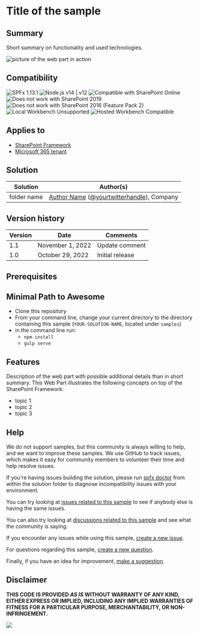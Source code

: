 # Title of the sample

<!--
This is how you want the sample to appear in the samples browser.
When naming your sample, try to give it a friendly name that describes what it does. Avoid using terms like `SharePoint` and `WebPart` -- because that's what all the samples in this repo is all about. Also, don't use `React`, `Angular`, `JavaScript`, etc. in your sample title -- unless that's what the sample is about.
GOOD 👍:
  Kitten Videos
BAD 👎:
  react-kittenvideos
  SPFx Kitten Videos Web Part for SharePoint using React
-->

## Summary

Short summary on functionality and used technologies.

<!--
Please provide a high-quality screenshot of your web parts below. It should be stored in a folder called `assets`. 

If possible, use a resolution of 1920x1080.

If your web part uses a placeholder screen and requires the user to configure it, please use a screenshot of the web part as it appears **after** it has been configured.

You can add as many screen shots as you'd like to help users understand your web part without having to download it and install it.
-->

![picture of the web part in action](assets/preview.png)

## Compatibility

![SPFx 1.13.1](https://img.shields.io/badge/SPFx-1.13.1-green.svg)
![Node.js v14 | v12](https://img.shields.io/badge/Node.js-v14%20%7C%20v12-green.svg) 
![Compatible with SharePoint Online](https://img.shields.io/badge/SharePoint%20Online-Compatible-green.svg)
![Does not work with SharePoint 2019](https://img.shields.io/badge/SharePoint%20Server%202019-Incompatible-red.svg "SharePoint Server 2019 requires SPFx 1.4.1 or lower")
![Does not work with SharePoint 2016 (Feature Pack 2)](https://img.shields.io/badge/SharePoint%20Server%202016%20(Feature%20Pack%202)-Incompatible-red.svg "SharePoint Server 2016 Feature Pack 2 requires SPFx 1.1")
![Local Workbench Unsupported](https://img.shields.io/badge/Local%20Workbench-Unsupported-red.svg "Local workbench is no longer available as of SPFx 1.13 and above")
![Hosted Workbench Compatible](https://img.shields.io/badge/Hosted%20Workbench-Compatible-green.svg)

<!--

  If using SPFx 1.12.1, update the SPFx and Node.js tags accordingly:
![SPFx 1.12.1](https://img.shields.io/badge/SPFx-1.12.1-green.svg)
![Node.js v14 | v12 | v10](https://img.shields.io/badge/Node.js-v14%20%7C%20v12%20%7C%20v10-green.svg) 

  If using an older version of SPFx, update the SPFx and Node.js compatibility tag accordingly:

  SPFx 1.11
![SPFx 1.11](https://img.shields.io/badge/SPFx-1.11.0-green.svg) 
![Node.js v10](https://img.shields.io/badge/Node.js-v10-green.svg) 

 SPFx 1.10
![SPFx 1.10](https://img.shields.io/badge/SPFx-1.10.0-green.svg) 
![Node.js v10 | v8](https://img.shields.io/badge/Node.js-v10%20%7C%20v8-green.svg) 

 SPFx 1.4.1
![SPFx 1.4.1](https://img.shields.io/badge/SPFx-1.4.1-green.svg)
![Node.js v6 | v8](https://img.shields.io/badge/Node.js-LTS%206.x%20%7C%20v8-green.svg)

  If you built this sample specifically for SharePoint 2016, or SharePoint 2019 support, update the SharePoint compatibility tag accordingly:
![Works with SharePoint 2019](https://img.shields.io/badge/SharePoint%20Server%202019-Compatible-green.svg)
![Work with SharePoint 2016 (Feature Pack 2)](https://img.shields.io/badge/SharePoint%20Server%202016%20(Feature%20Pack%202)-Compatible-green.svg)

  If you know your web part only works on the hosted workbench, you can use this for the workbench compatibility tag:
![Local Workbench Incompatible](https://img.shields.io/badge/Local%20Workbench-Incompatible-red.svg "EXPLAIN WHY IT WORK WORK IN LOCAL WORKBENCH")

  Otherwise:
![Local Workbench Compatible](https://img.shields.io/badge/Local%20Workbench-Compatible-green.svg)

  If your web part needs permissions before working in the hosted workbench, let people know;
![Hosted Workbench (Requires permissions))](https://img.shields.io/badge/Hosted%20Workbench-(Requires%20permissions%)-yellow.svg "Requires permissions to be granted before this solution can work on the hosted workbench")

  or:
![Hosted Workbench Partially)](https://img.shields.io/badge/Hosted%20Workbench-Partially-yellow.svg "EXPLAIN WHY THE SOLUTION DOESN'T FULL WORK IN THE HOSTED WORKBENCH")

  Otherwise:
![Hosted Workbench Compatible](https://img.shields.io/badge/Hosted%20Workbench-Compatible-green.svg)

 If you specifically built and tested this web part to work with Teams, use this for the Teams compatibility tag:
    ![Teams Yes: Designed for Microsoft Teams](https://img.shields.io/badge/Teams-Yes-green.svg "Designed for Microsoft Teams")
 And if you know for sure that it is NOT compatible with Teams, use this:
    ![Teams No: Not designed for Microsoft Teams](https://img.shields.io/badge/Teams-No-red.svg "Not designed for Microsoft Teams")

Don't worry if you're unsure about the compatibility matrix above. We'll verify it when we approve the PR. 
-->

## Applies to

* [SharePoint Framework](https://docs.microsoft.com/sharepoint/dev/spfx/sharepoint-framework-overview)
* [Microsoft 365 tenant](https://docs.microsoft.com/sharepoint/dev/spfx/set-up-your-development-environment)


## Solution
<!--
We use this section to recognize and promote your contributions. Please provide one author per line -- even if you worked together on it.

We'll only use the info you provided here. Make sure to include your full name, not just your GitHub username.

Provide a link to your GitHub profile to help others find more cool things you have done.

If you provide a link to your Twitter profile, we'll promote your contribution on social media.
-->

Solution|Author(s)
--------|---------
folder name | [Author Name](LinkToYourGitHubProfile) ([@yourtwitterhandle](https://twitter.com/yourtwitterhandle)), Company

## Version history

Version|Date|Comments
-------|----|--------
1.1|November 1, 2022|Update comment
1.0|October 29, 2022|Initial release

## Prerequisites

<!--
Any special pre-requisites? Include any lists, permissions, offerings to the demo gods, or whatever else needs to be done for this web part to work.

Please describe the steps to configure the pre-requisites. Feel free to add screen shots, but make sure that there is a text description of the steps to perform.
 
-->

## Minimal Path to Awesome

<!-- 
PRO TIP:

For commands, use the `code syntax`

For button labels, page names, dialog names, etc. as they appear on the screen, use **Bold**

Don't use "click", use "select" or "use"

As tempting as it may be, don't just use images to describe the steps. Let's be as inclusive as possible and think about accessibility.

-->

* Clone this repository
* From your command line, change your current directory to the directory containing this sample (`YOUR-SOLUTION-NAME`, located under `samples`)
* in the command line run:
  * `npm install`
  * `gulp serve`

## Features

Description of the web part with possible additional details than in short summary. 
This Web Part illustrates the following concepts on top of the SharePoint Framework:

* topic 1
* topic 2
* topic 3

<!--
Note that better pictures and documentation will increase the sample usage and the value you are providing for others. Thanks for your submissions in advance! You rock ❤.
-->

<!--
RESERVED FOR REPO MAINTAINERS

We'll add the video from the community call recording here

## Video

[![YouTube video title](./assets/video-thumbnail.jpg)](https://www.youtube.com/watch?v=XXXXX "YouTube video title")
-->

## Help

<!--
You can just search and replace this page with the following values:

Search for:
YOUR-SOLUTION-NAME

Replace with your sample folder name. E.g.: react-my-cool-sample

Search for:
@YOURGITHUBUSERNAME

Replace with your GitHub username, prefixed with an "@". If you have more than one author, use %20 to separate them, making sure to prefix everyone's username individually with an "@".

Example:
@hugoabernier

Or:
@hugoabernier%20@VesaJuvonen%20@PopWarner
-->

We do not support samples, but this community is always willing to help, and we want to improve these samples. We use GitHub to track issues, which makes it easy for  community members to volunteer their time and help resolve issues.

If you're having issues building the solution, please run [spfx doctor](https://pnp.github.io/cli-microsoft365/cmd/spfx/spfx-doctor/) from within the solution folder to diagnose incompatibility issues with your environment.

You can try looking at [issues related to this sample](https://github.com/pnp/sp-dev-fx-webparts/issues?q=label%3A%22sample%3A%20YOUR-SOLUTION-NAME%22) to see if anybody else is having the same issues.

You can also try looking at [discussions related to this sample](https://github.com/pnp/sp-dev-fx-webparts/discussions?discussions_q=YOUR-SOLUTION-NAME) and see what the community is saying.

If you encounter any issues while using this sample, [create a new issue](https://github.com/pnp/sp-dev-fx-webparts/issues/new?assignees=&labels=Needs%3A+Triage+%3Amag%3A%2Ctype%3Abug-suspected%2Csample%3A%20YOUR-SOLUTION-NAME&template=bug-report.yml&sample=YOUR-SOLUTION-NAME&authors=@YOURGITHUBUSERNAME&title=YOUR-SOLUTION-NAME%20-%20).

For questions regarding this sample, [create a new question](https://github.com/pnp/sp-dev-fx-webparts/issues/new?assignees=&labels=Needs%3A+Triage+%3Amag%3A%2Ctype%3Aquestion%2Csample%3A%20YOUR-SOLUTION-NAME&template=question.yml&sample=YOUR-SOLUTION-NAME&authors=@YOURGITHUBUSERNAME&title=YOUR-SOLUTION-NAME%20-%20).

Finally, if you have an idea for improvement, [make a suggestion](https://github.com/pnp/sp-dev-fx-webparts/issues/new?assignees=&labels=Needs%3A+Triage+%3Amag%3A%2Ctype%3Aenhancement%2Csample%3A%20YOUR-SOLUTION-NAME&template=suggestion.yml&sample=YOUR-SOLUTION-NAME&authors=@YOURGITHUBUSERNAME&title=YOUR-SOLUTION-NAME%20-%20).


## Disclaimer

**THIS CODE IS PROVIDED *AS IS* WITHOUT WARRANTY OF ANY KIND, EITHER EXPRESS OR IMPLIED, INCLUDING ANY IMPLIED WARRANTIES OF FITNESS FOR A PARTICULAR PURPOSE, MERCHANTABILITY, OR NON-INFRINGEMENT.**


<img src="https://pnptelemetry.azurewebsites.net/sp-dev-fx-webparts/samples/YOUR-SOLUTION-NAME" />

